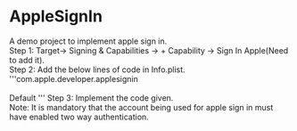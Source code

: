 # AppleSignIn
A demo project to implement apple sign in.    
Step 1: Target-> Signing & Capabilities -> + Capability -> Sign In Apple(Need to add it).    
Step 2: Add the below lines of code in Info.plist.      
'''<key>com.apple.developer.applesignin</key>    
	<array>   
		<string>Default</string>
	</array>'''
 Step 3: Implement the code given.    
 Note: It is mandatory that the account being used for apple sign in must have enabled two way authentication.
